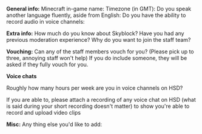 __General info:__
Minecraft in-game name:
Timezone (in GMT):
Do you speak another language fluently, aside from English:
Do you have the ability to record audio in voice channels:

__Extra info:__
How much do you know about Skyblock?
Have you had any previous moderation experience?
Why do you want to join the staff team?

__Vouching:__
Can any of the staff members vouch for you? (Please pick up to three, annoying staff won't help)
If you do include someone, they will be asked if they fully vouch for you.

__Voice chats__

Roughly how many hours per week are you in voice channels on HSD?

If you are able to, please attach a recording of any voice chat on HSD (what is said during your short recording doesn't matter) to show you're able to record and upload video clips

__Misc:__
Any thing else you'd like to add:
